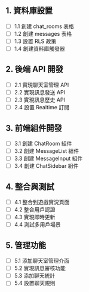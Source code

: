 ## 1. 資料庫設置
- [ ] 1.1 創建 chat_rooms 表格
- [ ] 1.2 創建 messages 表格
- [ ] 1.3 設置 RLS 政策
- [ ] 1.4 創建資料庫觸發器

## 2. 後端 API 開發
- [ ] 2.1 實現聊天室管理 API
- [ ] 2.2 實現訊息發送 API
- [ ] 2.3 實現訊息歷史 API
- [ ] 2.4 設置 Realtime 訂閱

## 3. 前端組件開發
- [ ] 3.1 創建 ChatRoom 組件
- [ ] 3.2 創建 MessageList 組件
- [ ] 3.3 創建 MessageInput 組件
- [ ] 3.4 創建 ChatSidebar 組件

## 4. 整合與測試
- [ ] 4.1 整合到遊戲實況頁面
- [ ] 4.2 整合用戶認證
- [ ] 4.3 實現即時更新
- [ ] 4.4 測試多用戶場景

## 5. 管理功能
- [ ] 5.1 添加聊天室管理介面
- [ ] 5.2 實現訊息審核功能
- [ ] 5.3 添加聊天統計
- [ ] 5.4 設置聊天規則